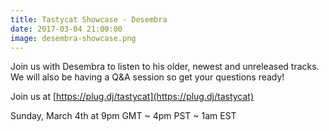 ```yaml
---
title: Tastycat Showcase - Desembra
date: 2017-03-04 21:00:00
image: desembra-showcase.png
---
```

Join us with Desembra to listen to his older, newest and unreleased tracks. We will also be having a Q&A session so get your questions ready!

Join us at [https://plug.dj/tastycat](https://plug.dj/tastycat)

Sunday, March 4th at 9pm GMT ~ 4pm PST ~ 1am EST

